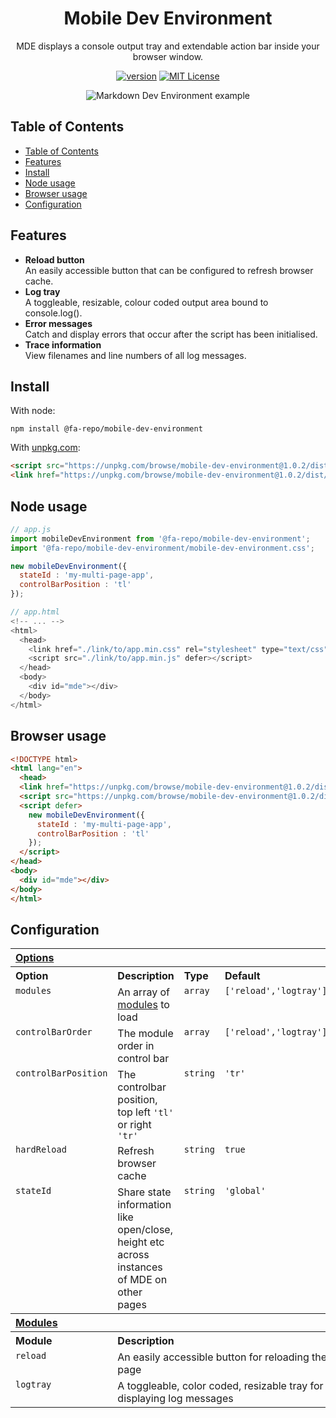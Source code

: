 <div align="center">

# Mobile Dev Environment

MDE displays a console output tray and extendable action bar inside your browser window.

[![version][version-badge]][package] [![MIT License][license-badge]][license]

![Markdown Dev Environment example](https://cloud.githubusercontent.com/assets/12685308/21486950/dc803590-cbb5-11e6-922e-78e4a59ad59c.gif)
</div>


## Table of Contents
<!-- no toc -->
- [Table of Contents](#table-of-contents)
- [Features](#features)
- [Install](#install)
- [Node usage](#node-usage)
- [Browser usage](#browser-usage)
- [Configuration](#configuration)

## Features

- **Reload button** <br> An easily accessible button that can be configured to refresh browser cache.
- **Log tray**  <br> A toggleable, resizable, colour coded output area bound to console.log().
- **Error messages** <br/> Catch and display errors that occur after the script has been initialised.
- **Trace information** <br/> View filenames and line numbers of all log messages.

## Install

With node:

```shell
npm install @fa-repo/mobile-dev-environment
```

With [unpkg.com](https://unpkg.com/browse/mobile-dev-environment@1.0.2/):

```html
<script src="https://unpkg.com/browse/mobile-dev-environment@1.0.2/dist/mde.min.js"></script>
<link href="https://unpkg.com/browse/mobile-dev-environment@1.0.2/dist/mde.min.css" rel="stylesheet" type="text/css">
```

## Node usage

```js
// app.js
import mobileDevEnvironment from '@fa-repo/mobile-dev-environment';
import '@fa-repo/mobile-dev-environment/mobile-dev-environment.css';

new mobileDevEnvironment({
  stateId : 'my-multi-page-app',
  controlBarPosition : 'tl'
});

// app.html
<!-- ... -->
<html>
  <head>
    <link href="./link/to/app.min.css" rel="stylesheet" type="text/css" />
    <script src="./link/to/app.min.js" defer></script>
  </head>
  <body>
    <div id="mde"></div>
  </body>
</html>
```

## Browser usage

```html
<!DOCTYPE html>
<html lang="en">
  <head>
  <link href="https://unpkg.com/browse/mobile-dev-environment@1.0.2/dist/mde.min.css" rel="stylesheet" type="text/css">
  <script src="https://unpkg.com/browse/mobile-dev-environment@1.0.2/dist/mde.min.js" defer></script>
  <script defer>  
    new mobileDevEnvironment({
      stateId : 'my-multi-page-app',
      controlBarPosition : 'tl'
    });
  </script>
</head>
<body>
  <div id="mde"></div>
</body>
</html>
```

## Configuration

<table>
  <tr>
    <th colspan="4" align="left" valign="top"><a href="#options" name="options">Options</a></th>
  </tr>
  <tr>
    <th align="left" valign="top">Option</th>
    <th align="left" valign="top">Description</th>
    <th align="left" valign="top">Type</th>
    <th align="left" valign="top">Default</th>
  </tr>
  <tr>
    <td valign="top"><code>modules</code></td>
    <td valign="top">An array of <a href="#modules" name="modules">modules</a> to load</td>
    <td valign="top"><code>array</code></td>
    <td valign="top"><code>['reload','logtray']</code></td>
  </tr>
  <tr>
    <td valign="top"><code>controlBarOrder</code></td>
    <td valign="top">The module order in control bar</td>
    <td valign="top"><code>array</code></td>
    <td valign="top"><code>['reload','logtray']</code></td>
  </tr>
  <tr>
    <td valign="top"><code>controlBarPosition</code></td>
    <td valign="top">The controlbar position, top left <code>'tl'</code> or right <code>'tr'</code></td>
    <td valign="top"><code>string</code></td>
    <td valign="top"><code>'tr'</code></td>
  </tr>
  <tr>
    <td valign="top"><code>hardReload</code></td>
    <td valign="top">Refresh browser cache</td>
    <td valign="top"><code>string</code></td>
    <td valign="top"><code>true</code></td>
  </tr>
  <tr>
    <td valign="top"><code>stateId</code></td>
    <td valign="top">Share state information like open/close, height etc across instances of MDE on other pages</td>
    <td valign="top"><code>string</code></td>
    <td valign="top"><code>'global'</code></td>
  </tr>
  <tr>
    <th colspan="4" align="left" valign="top"><a href="#modules" name="modules">Modules</a></th>
  </tr>
  <tr>
    <th colspan="1" align="left" valign="top">Module</th>
    <th colspan="3" align="left" valign="top">Description</th>
  </tr>
  <tr>
    <td colspan="1" valign="top"><code>reload</code></td>
    <td colspan="3" valign="top">An easily accessible button for reloading the page</td>
  </tr>
  <tr>
    <td colspan="1" valign="top"><code>logtray</code></td>
    <td colspan="3" valign="top">A toggleable, color coded, resizable tray for displaying log messages</td>
  </tr>
</table>


[version-badge]: https://img.shields.io/npm/v/@fa-repo/mobile-dev-environment.svg?style=flat-square
[license-badge]: https://img.shields.io/npm/l/@testing-library/react.svg?style=flat-square
[package]: https://www.npmjs.com/package/@fa-repo/mobile-dev-environment
[license]: https://github.com/fa-repo/mobile-dev-environment/blob/master/LICENSE.md